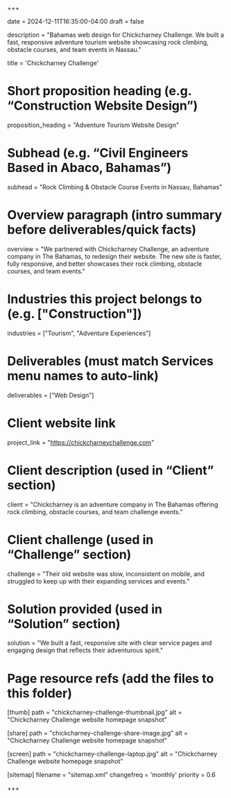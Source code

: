 +++

date = 2024-12-11T16:35:00-04:00
draft = false

description = "Bahamas web design for Chickcharney Challenge. We built a fast, responsive adventure tourism website showcasing rock climbing, obstacle courses, and team events in Nassau."

title = 'Chickcharney Challenge'

# Short proposition heading (e.g. “Construction Website Design”)
proposition_heading = "Adventure Tourism Website Design"

# Subhead (e.g. “Civil Engineers Based in Abaco, Bahamas”)
subhead = "Rock Climbing & Obstacle Course Events in Nassau, Bahamas"

# Overview paragraph (intro summary before deliverables/quick facts)
overview = "We partnered with Chickcharney Challenge, an adventure company in The Bahamas, to redesign their website. The new site is faster, fully responsive, and better showcases their rock climbing, obstacle courses, and team events."

# Industries this project belongs to (e.g. ["Construction"])
industries = ["Tourism", "Adventure Experiences"]

# Deliverables (must match Services menu names to auto-link)
deliverables = ["Web Design"]

# Client website link
project_link = "https://chickcharneychallenge.com"

# Client description (used in “Client” section)
client = "Chickcharney is an adventure company in The Bahamas offering rock climbing, obstacle courses, and team challenge events."

# Client challenge (used in “Challenge” section)
challenge = "Their old website was slow, inconsistent on mobile, and struggled to keep up with their expanding services and events."

# Solution provided (used in “Solution” section)
solution = "We built a fast, responsive site with clear service pages and engaging design that reflects their adventurous spirit."

# Page resource refs (add the files to this folder)
[thumb]
path = "chickcharney-challenge-thumbnail.jpg"
alt  = "Chickcharney Challenge website homepage snapshot"

[share]
path = "chickcharney-challenge-share-image.jpg"
alt  = "Chickcharney Challenge website homepage snapshot"

[screen]
path = "chickcharney-challenge-laptop.jpg"
alt  = "Chickcharney Challenge website homepage snapshot"

[sitemap]
  filename = "sitemap.xml"
  changefreq = 'monthly'
  priority = 0.6

+++
